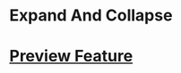 # Expand And Collapse


# [Preview Feature](https://dejai.github.io/iris_bros/tools/expandAndCollapse/)

